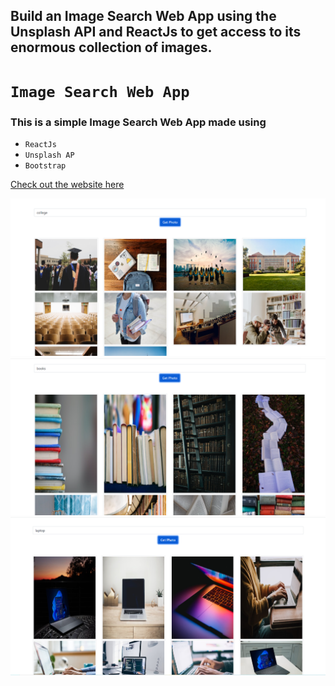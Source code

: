 ## Build an Image Search Web App using the Unsplash API and ReactJs to get access to its enormous collection of images.


# `Image Search Web App`
### This is a simple Image Search Web App made using  
- `ReactJs` 
- `Unsplash AP`
- `Bootstrap`

[Check out the website here](https://github.com/GkY273303/imagesearchapp/)

<img src="img/img1.png"> <br/>
<img src="img/img2.png"> <br/>
<img src="img/img3.png"> <br/>
